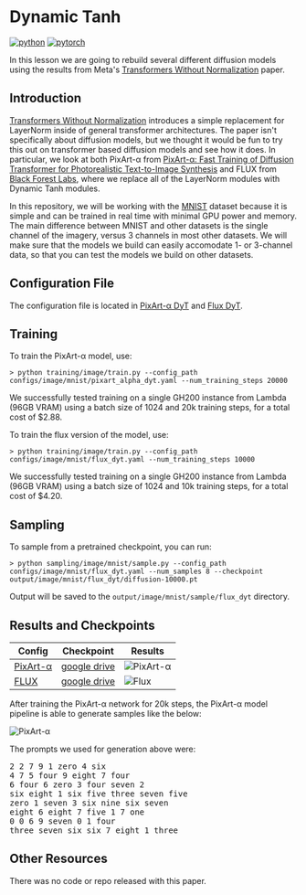 # Dynamic Tanh

[![python](https://img.shields.io/badge/Python-3.9-3776AB.svg?style=flat&logo=python&logoColor=white)](https://www.python.org)
[![pytorch](https://img.shields.io/badge/PyTorch-2.0.0-EE4C2C.svg?style=flat&logo=pytorch)](https://pytorch.org)

In this lesson we are going to rebuild several different diffusion models using the results from Meta's [Transformers Without Normalization](https://arxiv.org/abs/2503.10622) paper.

## Introduction 

[Transformers Without Normalization](https://arxiv.org/abs/2503.10622) introduces a simple replacement for LayerNorm inside of general transformer architectures. The paper isn't specifically about diffusion models, but we thought it would be fun to try this out on transformer based diffusion models and see how it does. In particular, we look at both PixArt-α from [PixArt-α: Fast Training of Diffusion Transformer for Photorealistic Text-to-Image Synthesis](https://arxiv.org/abs/2310.00426)
and FLUX from [Black Forest Labs]([here](https://github.com/black-forest-labs/flux)), where we replace all of the LayerNorm modules with Dynamic Tanh modules.

In this repository, we will be working with the [MNIST](https://en.wikipedia.org/wiki/MNIST_database) dataset because it is simple and can be trained in real time with minimal GPU power and memory. The main difference between MNIST and other datasets is the single channel of the imagery, versus 3 channels in most other datasets. We will make sure that the models we build can easily accomodate 1- or 3-channel data, so that you can test the models we build on other datasets.

## Configuration File

The configuration file is located in [PixArt-α DyT](https://github.com/swookey-thinky/xdiffusion/blob/main/configs/image/mnist/pixart_alpha_dyt.yaml) and [Flux DyT](https://github.com/swookey-thinky/xdiffusion/blob/main/configs/image/mnist/flux_dyt.yaml).

## Training

To train the PixArt-α model, use:

```
> python training/image/train.py --config_path configs/image/mnist/pixart_alpha_dyt.yaml --num_training_steps 20000
```

We successfully tested training on a single GH200 instance from Lambda (96GB VRAM) using a batch size of 1024 and 20k training steps, for a total cost of $2.88.

To train the flux version of the model, use:

```
> python training/image/train.py --config_path configs/image/mnist/flux_dyt.yaml --num_training_steps 10000
```

We successfully tested training on a single GH200 instance from Lambda (96GB VRAM) using a batch size of 1024 and 10k training steps, for a total cost of $4.20.


## Sampling

To sample from a pretrained checkpoint, you can run:

```
> python sampling/image/mnist/sample.py --config_path configs/image/mnist/flux_dyt.yaml --num_samples 8 --checkpoint output/image/mnist/flux_dyt/diffusion-10000.pt
```

Output will be saved to the `output/image/mnist/sample/flux_dyt` directory.

## Results and Checkpoints

| Config | Checkpoint | Results
| ------ | ---------- | -------
| [PixArt-α](https://github.com/swookey-thinky/xdiffusion/blob/main/configs/image/mnist/pixart_alpha_dyt.yaml) | [google drive](https://drive.google.com/file/d/1atzhtv-kRegnabROGZs6olxuVONiRQKI/view?usp=sharing) | ![PixArt-α](https://drive.google.com/uc?export=view&id=1LckcGgmkpk4jL23u6eIRC_DC-DJiGw5S)
| [FLUX](https://github.com/swookey-thinky/xdiffusion/blob/main/configs/image/mnist/flux_dyt.yaml) | [google drive](https://drive.google.com/file/d/1c0aWOJ4zfrvJ1kqDxfCCExRFxKBc34cZ/view?usp=sharing) | ![Flux](https://drive.google.com/uc?export=view&id=1Jn2mjodaK25k-CECMFvJ7_MK8s5us6xu)


After training the PixArt-α network for 20k steps, the PixArt-α model pipeline is able to generate samples like the below:

![PixArt-α](https://drive.google.com/uc?export=view&id=1LckcGgmkpk4jL23u6eIRC_DC-DJiGw5S)

The prompts we used for generation above were:

<pre>
2 2 7 9 1 zero 4 six 
4 7 5 four 9 eight 7 four 
6 four 6 zero 3 four seven 2 
six eight 1 six five three seven five 
zero 1 seven 3 six nine six seven 
eight 6 eight 7 five 1 7 one 
0 0 6 9 seven 0 1 four 
three seven six six 7 eight 1 three
</pre>

## Other Resources

There was no code or repo released with this paper.